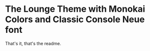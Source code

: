 # The Lounge Theme with Monokai Colors and Classic Console Neue font

That's it, that's the readme.
